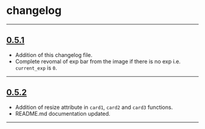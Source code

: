# changelog
<hr>

## <a href="https://pypi.org/project/discordlevelingcard/0.5.1/">0.5.1</a>

- Addition of this changelog file.
- Complete revomal of exp bar from the image if there is no exp i.e. `current_exp` is `0`. 

<hr>

## <a href="https://pypi.org/project/discordlevelingcard/0.5.2/">0.5.2</a>

- Addition of resize attribute in `card1`, `card2` and `card3` functions.
- README.md documentation updated.

<hr>